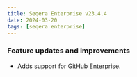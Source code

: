 ```yaml
---
title: Seqera Enterprise v23.4.4
date: 2024-03-20
tags: [seqera enterprise]
---
```


### Feature updates and improvements

- Adds support for GitHub Enterprise.
